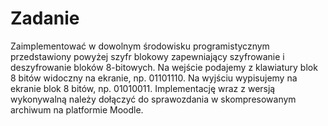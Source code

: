 # Zadanie

Zaimplementować w dowolnym środowisku programistycznym przedstawiony powyżej szyfr blokowy zapewniający szyfrowanie i deszyfrowanie bloków 8-bitowych.
Na wejście podajemy z klawiatury blok 8 bitów widoczny na ekranie, np. 01101110. Na wyjściu wypisujemy na ekranie blok 8 bitów, np. 01010011.
Implementację wraz z wersją wykonywalną należy dołączyć do sprawozdania w skompresowanym archiwum na platformie Moodle.
